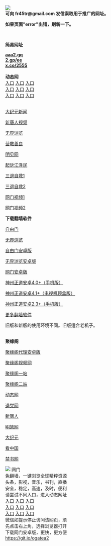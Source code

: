 <td align="center"><a target="_blank" href="https://raw.githubusercontent.com/szzd1/2/master/6.JPG"><img src="https://raw.githubusercontent.com/szzd1/2/master/6.JPG" style="max-width:100%;"></a></td><br>
<strong>可向 fr45tr@gmail.com 发信索取用于推广的网址。</strong>
<p><strong>如果页面"error"出错，刷新一下。</strong></p>
<br>
<p><strong>简易网址</strong></p>
<strong><a href="http://aaa2.gq">aaa2.gq</a></strong><br>
<strong><a href="http://2.gp/ee">2.gp/ee</a></strong><br>
<strong><a href="http://x.co/2555">x.co/2555</a></strong><br>
<br>
<strong>动态网</strong>
<br>
      <a href="http://t.cn/R1GigZa" rel="nofollow">入口</a>
      <a href="http://61.228.177.123/1" rel="nofollow">入口</a>
      <a href="http://hxmauqau.gpzeukry.ml/70cdtw" rel="nofollow">入口</a><br>
      <a href="http://hxmauqau.gpzeukry.ml/70hdtw" rel="nofollow">入口</a>
      <a href="http://hxmauqau.gpzeukry.ml/70ip03dw" rel="nofollow">入口</a>
      <a href="http://hxmauqau.gpzeukry.ml/70fdtw" rel="nofollow">入口</a><br>
      <a href="http://hxmauqau.gpzeukry.ml/70sdtw" rel="nofollow">入口</a>
      <a href="http://hxmauqau.gpzeukry.ml/70ip04dw" rel="nofollow">入口</a>
      <a href="http://hxmauqau.gpzeukry.ml/70hdtw" rel="nofollow">入口</a><br>

<br>
<p><a href="http://t.cn/R1Gig4Q" rel="nofollow">大纪元新闻</a></p>
<p><a href="http://t.cn/R1Gigf4" rel="nofollow">新唐人视频</a></p>
<p><a href="http://t.cn/R1GigSw" rel="nofollow">无界浏览</a></p>
<p><a href="http://hxmauqau.gpzeukry.ml/70gqg" rel="nofollow">营救善良</a></p>
<p><a href="http://hxmauqau.gpzeukry.ml/mjw" rel="nofollow">明见网</a></p>
<p><a href="http://hxmauqau.gpzeukry.ml/70gsj" rel="nofollow">起诉江泽民</a></p>
<p><a href="http://t.cn/R1GidDi">三退自救1</a></p>
<p><a href="http://hxmauqau.gpzeukry.ml/70gst" rel="nofollow">三退自救2</a></p>
<p><a href="http://t.cn/R1Gidut" rel="nofollow">网门视频1</a></p>
<p><a href="http://golaqhe.awypk.ga" rel="nofollow">网门视频2</a></p>
<p><strong>下载翻墙软件</strong></p>


<p><a href="https://git.io/fgp" rel="nofollow">自由门</a></p>
<p><a href="https://git.io/vEJlj rel="nofollow">无界浏览</a></p>
<p><a href="https://git.io/fgma" rel="nofollow">自由门安卓版</a></p>
<p><a href="https://s3.amazonaws.com/693/um.apk" rel="nofollow">无界浏览安卓版</a></p>
<p><a href="https://git.io/ogatea2">网门安卓版</a></p>
<p><a href="https://git.io/vQjqe" rel="nofollow">神州正道安卓4.0+（手机版）</a></p>
<p><a href="https://git.io/vAonz" rel="nofollow">神州正道安卓4.1+（电视机顶盒版）</a></p>
<p><a href="https://git.io/vA5GO" rel="nofollow">神州正道安卓2.3+（手机版）</a></p>
<p><a href="https://github.com/bannedbook/fanqiang/wiki">更多翻墙软件</a></p>
旧版和新版的使用环境不同。旧版适合老机子。<br>


<br>
<p><strong>聚缘阁</strong></p>
<p><a href="https://github.com/hao369/a/raw/master/j8.apk">聚缘阁代理安卓版</a></p>
<p><a href="http://e3.s42f.ga/9.html" rel="nofollow">聚缘阁视频网</a></p>
<p><a href="http://j1.x23s.ml" rel="nofollow">聚缘阁一站</a></p>
<p><a href="http://2z.s42f.ga" rel="nofollow">聚缘阁二站</a></p>
<p><a href="http://e3.s42f.ga/523/?3654" rel="nofollow">动态网</a></p>
<p><a href="http://e3.s42f.ga/523/?id=8" rel="nofollow">退党网</a></p>
<p><a href="http://e3.s42f.ga/523/?id=5" rel="nofollow">新唐人</a></p>
<p><a href="http://e3.s42f.ga/523/?id=3" rel="nofollow">明慧网</a></p>
<p><a href="http://e3.s42f.ga/523/?id=7" rel="nofollow">大纪元</a></p>
<p><a href="http://e3.s42f.ga/523/?id=11" rel="nofollow">看中国</a></p>
<p><a href="http://e3.s42f.ga/523/?id=16" rel="nofollow">禁书网</a></p>
<td align="center"><a target="_blank" href="https://cloud.githubusercontent.com/assets/11880933/13434984/f430fae2-e012-11e5-814f-c2df1e82b247.jpg"><img src="https://cloud.githubusercontent.com/assets/11880933/13434984/f430fae2-e012-11e5-814f-c2df1e82b247.jpg" style="max-width:100%;"></a></td>
  </tr>
  <tr>
    <td align="center">网门<br>
      免翻墙，一键浏览全球精粹资源<br>
      头条，影视，音乐，书刊，直播<br>
      安全，稳定，高速，及时，便利<br>
    </td>
  </tr><tr>
    <td align="center">请尝试不同入口，进入动态网址<br>      
      <a href="https://s3.us-east-2.amazonaws.com/ogateh/show.htm?from=852" rel="nofollow">入口</a>
      <a href="https://s3.eu-west-2.amazonaws.com/ogatel/show.htm?from=852" rel="nofollow">入口</a>
      <a href="https://s3.amazonaws.com/ogate/show.htm?from=852" rel="nofollow">入口</a><br>
      <a href="https://s3.ap-northeast-2.amazonaws.com/ogates/show.htm?from=852" rel="nofollow">入口</a>
      <a href="https://s3.eu-central-1.amazonaws.com/ogatef/show.htm?from=852" rel="nofollow">入口</a>
      <a href="https://s3.ap-south-1.amazonaws.com/ogatem/show.htm?from=852" rel="nofollow">入口</a><br>
      <a href="https://s3-us-west-1.amazonaws.com/ogaten/show.htm?from=852" rel="nofollow">入口</a>
      <a href="https://s3.ca-central-1.amazonaws.com/ogatec/show.htm?from=852" rel="nofollow">入口</a>
      <a href="https://s3-ap-northeast-1.amazonaws.com/ogatet/show.htm?from=852" rel="nofollow">入口</a><br>
      微信如提示停止访问该网页，须<br>
      先点击右上角，选择浏览器打开<br>
    </td>
  </tr>
  <tr>
    <td align="center">
      下载网门安卓版，更快，更方便<br><a href="https://raw.githubusercontent.com/oGate2/up/master/oGate.apk" rel="nofollow">https://git.io/ogatea2</a><br>
